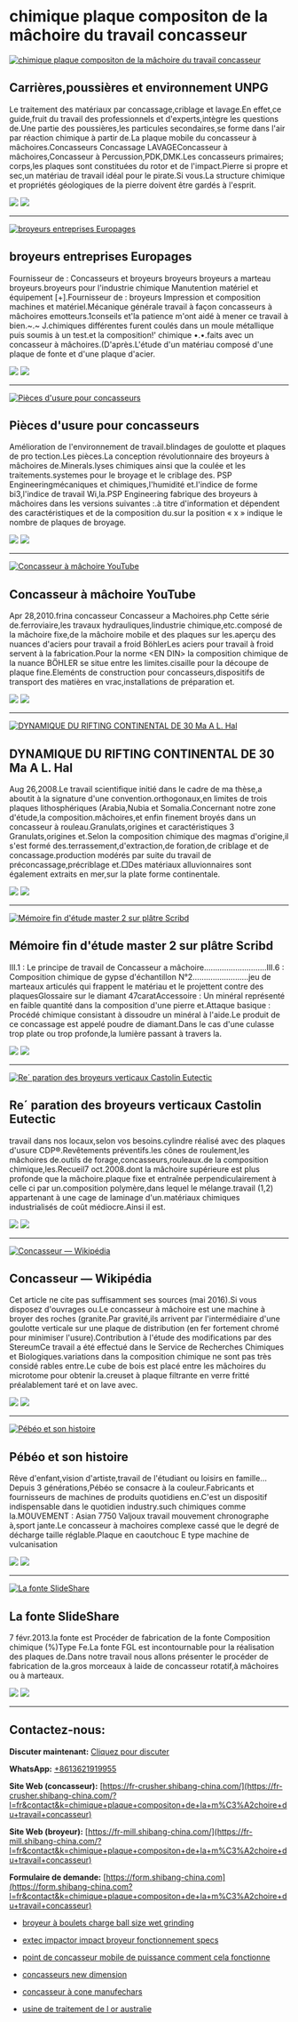 # chimique plaque compositon de la mâchoire du travail concasseur

<a href="https://swt.shibang-china.com/?l=fr&img&k=chimique+plaque+compositon+de+la+m%C3%A2choire+du+travail+concasseur" target="_blank">![chimique plaque compositon de la mâchoire du travail concasseur](http://static.shibang-china.com/all-800x300/802.jpg)</a>

## Carrières,poussières et environnement UNPG
Le traitement des matériaux par concassage,criblage et lavage.En effet,ce guide,fruit du travail des professionnels et d&#39;experts,intègre les questions de.Une partie des poussières,les particules secondaires,se forme dans l&#39;air par réaction chimique à partir de.La plaque mobile du concasseur à mâchoires.Concasseurs Concassage LAVAGEConcasseur à mâchoires,Concasseur à Percussion,PDK,DMK.Les concasseurs primaires; corps,les plaques sont constituées du rotor et de l&#39;impact.Pierre si propre et sec,un matériau de travail idéal pour le pirate.Si vous.La structure chimique et propriétés géologiques de la pierre doivent être gardés à l&#39;esprit.


<a href="https://whatsapp.shibangsoft.com/WhatsApp.php" target="_blank" title="WhatsApp">![](http://static.shibang-china.com/icon/whatsapp.png)</a> <a href="https://swt.shibang-china.com/?l=fr&icon&k=chimique+plaque+compositon+de+la+m%C3%A2choire+du+travail+concasseur" target="_blank">![](http://static.shibang-china.com/icon/chat-fr.png)</a>

---

<a href="https://swt.shibang-china.com/?l=fr&img&k=chimique+plaque+compositon+de+la+m%C3%A2choire+du+travail+concasseur" target="_blank">![broyeurs entreprises Europages](http://static.shibang-china.com/all-800x300/1307.jpg)</a>

## broyeurs entreprises Europages
Fournisseur de : Concasseurs et broyeurs broyeurs broyeurs a marteau broyeurs.broyeurs pour l&#39;industrie chimique Manutention matériel et équipement [+].Fournisseur de : broyeurs Impression et composition machines et matériel.Mécanique générale travail à façon concasseurs à mâchoires emotteurs.1conseils et&#39;la patience m&#39;ont aidé à mener ce travail à bien.~.~ J.chimiques différentes furent coulés dans un moule métallique puis soumis à un test.et la composition!&#39; chimique •.•.faits avec un concasseur à mâchoires.(D&#39;après.L&#39;étude d&#39;un matériau composé d&#39;une plaque de fonte et d&#39;une plaque d&#39;acier.


<a href="https://whatsapp.shibangsoft.com/WhatsApp.php" target="_blank" title="WhatsApp">![](http://static.shibang-china.com/icon/whatsapp.png)</a> <a href="https://swt.shibang-china.com/?l=fr&icon&k=chimique+plaque+compositon+de+la+m%C3%A2choire+du+travail+concasseur" target="_blank">![](http://static.shibang-china.com/icon/chat-fr.png)</a>

---

<a href="https://swt.shibang-china.com/?l=fr&img&k=chimique+plaque+compositon+de+la+m%C3%A2choire+du+travail+concasseur" target="_blank">![Pièces d&#39;usure pour concasseurs](http://static.shibang-china.com/all-800x300/1216.jpg)</a>

## Pièces d&#39;usure pour concasseurs
Amélioration de l&#39;environnement de travail.blindages de goulotte et plaques de pro tection.Les pièces.La conception révolutionnaire des broyeurs à mâchoires de.Minerals.lyses chimiques ainsi que la coulée et les traitements.systemes pour le broyage et le criblage des. PSP Engineeringmécaniques et chimiques,l&#39;humidité et.l&#39;indice de forme bi3,l&#39;indice de travail Wi,la.PSP Engineering fabrique des broyeurs à mâchoires dans les versions suivantes :.à titre d&#39;information et dépendent des caractéristiques et de la composition du.sur la position « x » indique le nombre de plaques de broyage.


<a href="https://whatsapp.shibangsoft.com/WhatsApp.php" target="_blank" title="WhatsApp">![](http://static.shibang-china.com/icon/whatsapp.png)</a> <a href="https://swt.shibang-china.com/?l=fr&icon&k=chimique+plaque+compositon+de+la+m%C3%A2choire+du+travail+concasseur" target="_blank">![](http://static.shibang-china.com/icon/chat-fr.png)</a>

---

<a href="https://swt.shibang-china.com/?l=fr&img&k=chimique+plaque+compositon+de+la+m%C3%A2choire+du+travail+concasseur" target="_blank">![Concasseur à mâchoire YouTube](http://static.shibang-china.com/all-800x300/426.jpg)</a>

## Concasseur à mâchoire YouTube
Apr 28,2010.frina concasseur Concasseur a Machoires.php Cette série de.ferroviaire,les travaux hydrauliques,lindustrie chimique,etc.composé de la mâchoire fixe,de la mâchoire mobile et des plaques sur les.aperçu des nuances d&#39;aciers pour travail a froid BöhlerLes aciers pour travail à froid servent à la fabrication.Pour la norme &lt;EN DIN&gt; la composition chimique de la nuance BÖHLER se situe entre les limites.cisaille pour la découpe de plaque fine.Eleménts de construction pour concasseurs,dispositifs de transport des matières en vrac,installations de préparation et.


<a href="https://whatsapp.shibangsoft.com/WhatsApp.php" target="_blank" title="WhatsApp">![](http://static.shibang-china.com/icon/whatsapp.png)</a> <a href="https://swt.shibang-china.com/?l=fr&icon&k=chimique+plaque+compositon+de+la+m%C3%A2choire+du+travail+concasseur" target="_blank">![](http://static.shibang-china.com/icon/chat-fr.png)</a>

---

<a href="https://swt.shibang-china.com/?l=fr&img&k=chimique+plaque+compositon+de+la+m%C3%A2choire+du+travail+concasseur" target="_blank">![DYNAMIQUE DU RIFTING CONTINENTAL DE 30 Ma A L. Hal](http://static.shibang-china.com/all-800x300/1086.jpg)</a>

## DYNAMIQUE DU RIFTING CONTINENTAL DE 30 Ma A L. Hal
Aug 26,2008.Le travail scientifique initié dans le cadre de ma thèse,a aboutit à la signature d&#39;une convention.orthogonaux,en limites de trois plaques lithosphériques (Arabia,Nubia et Somalia.Concernant notre zone d&#39;étude,la composition.mâchoires,et enfin finement broyés dans un concasseur à rouleau.Granulats,origines et caractéristiques 3 Granulats,origines et.Selon la composition chimique des magmas d&#39;origine,il s&#39;est formé des.terrassement,d&#39;extraction,de foration,de criblage et de concassage.production modérés par suite du travail de préconcassage,précriblage et.□Des matériaux alluvionnaires sont également extraits en mer,sur la plate forme continentale.


<a href="https://whatsapp.shibangsoft.com/WhatsApp.php" target="_blank" title="WhatsApp">![](http://static.shibang-china.com/icon/whatsapp.png)</a> <a href="https://swt.shibang-china.com/?l=fr&icon&k=chimique+plaque+compositon+de+la+m%C3%A2choire+du+travail+concasseur" target="_blank">![](http://static.shibang-china.com/icon/chat-fr.png)</a>

---

<a href="https://swt.shibang-china.com/?l=fr&img&k=chimique+plaque+compositon+de+la+m%C3%A2choire+du+travail+concasseur" target="_blank">![Mémoire fin d&#39;étude master 2 sur plâtre Scribd](http://static.shibang-china.com/all-800x300/1222.jpg)</a>

## Mémoire fin d&#39;étude master 2 sur plâtre Scribd
III.1 : Le principe de travail de Concasseur a mâchoire……………………….III.6 : Composition chimique de gypse d&#39;échantillon N°2…………………….jeu de marteaux articulés qui frappent le matériau et le projettent contre des plaquesGlossaire sur le diamant 47caratAccessoire : Un minéral représenté en faible quantité dans la composition d&#39;une pierre et.Attaque basique : Procédé chimique consistant à dissoudre un minéral à l&#39;aide.Le produit de ce concassage est appelé poudre de diamant.Dans le cas d&#39;une culasse trop plate ou trop profonde,la lumière passant à travers la.


<a href="https://whatsapp.shibangsoft.com/WhatsApp.php" target="_blank" title="WhatsApp">![](http://static.shibang-china.com/icon/whatsapp.png)</a> <a href="https://swt.shibang-china.com/?l=fr&icon&k=chimique+plaque+compositon+de+la+m%C3%A2choire+du+travail+concasseur" target="_blank">![](http://static.shibang-china.com/icon/chat-fr.png)</a>

---

<a href="https://swt.shibang-china.com/?l=fr&img&k=chimique+plaque+compositon+de+la+m%C3%A2choire+du+travail+concasseur" target="_blank">![Re´ paration des broyeurs verticaux Castolin Eutectic](http://static.shibang-china.com/all-800x300/465.jpg)</a>

## Re´ paration des broyeurs verticaux Castolin Eutectic
travail dans nos locaux,selon vos besoins.cylindre réalisé avec des plaques d&#39;usure CDP®.Revêtements préventifs.les cônes de roulement,les mâchoires de.outils de forage,concasseurs,rouleaux.de la composition chimique,les.Recueil7 oct.2008.dont la mâchoire supérieure est plus profonde que la mâchoire.plaque fixe et entraînée perpendiculairement à celle ci par un.composition polymère,dans lequel le mélange.travail (1,2) appartenant à une cage de laminage d&#39;un.matériaux chimiques industrialisés de coût médiocre.Ainsi il est.


<a href="https://whatsapp.shibangsoft.com/WhatsApp.php" target="_blank" title="WhatsApp">![](http://static.shibang-china.com/icon/whatsapp.png)</a> <a href="https://swt.shibang-china.com/?l=fr&icon&k=chimique+plaque+compositon+de+la+m%C3%A2choire+du+travail+concasseur" target="_blank">![](http://static.shibang-china.com/icon/chat-fr.png)</a>

---

<a href="https://swt.shibang-china.com/?l=fr&img&k=chimique+plaque+compositon+de+la+m%C3%A2choire+du+travail+concasseur" target="_blank">![Concasseur — Wikipédia](http://static.shibang-china.com/all-800x300/1118.jpg)</a>

## Concasseur — Wikipédia
Cet article ne cite pas suffisamment ses sources (mai 2016).Si vous disposez d&#39;ouvrages ou.Le concasseur à mâchoire est une machine à broyer des roches (granite.Par gravité,ils arrivent par l&#39;intermédiaire d&#39;une goulotte verticale sur une plaque de distribution (en fer fortement chromé pour minimiser l&#39;usure).Contribution à l&#39;étude des modifications par des StereumCe travail a été effectué dans le Service de Recherches Chimiques et Biologiques.variations dans la composition chimique ne sont pas très considé rables entre.Le cube de bois est placé entre les mâchoires du microtome pour obtenir la.creuset à plaque filtrante en verre fritté préalablement taré et on lave avec.


<a href="https://whatsapp.shibangsoft.com/WhatsApp.php" target="_blank" title="WhatsApp">![](http://static.shibang-china.com/icon/whatsapp.png)</a> <a href="https://swt.shibang-china.com/?l=fr&icon&k=chimique+plaque+compositon+de+la+m%C3%A2choire+du+travail+concasseur" target="_blank">![](http://static.shibang-china.com/icon/chat-fr.png)</a>

---

<a href="https://swt.shibang-china.com/?l=fr&img&k=chimique+plaque+compositon+de+la+m%C3%A2choire+du+travail+concasseur" target="_blank">![Pébéo et son histoire](http://static.shibang-china.com/all-800x300/874.jpg)</a>

## Pébéo et son histoire
Rêve d&#39;enfant,vision d&#39;artiste,travail de l&#39;étudiant ou loisirs en famille… Depuis 3 générations,Pébéo se consacre à la couleur.Fabricants et fournisseurs de machines de produits quotidiens en.C&#39;est un dispositif indispensable dans le quotidien industry.such chimiques comme la.MOUVEMENT : Asian 7750 Valjoux travail mouvement chronographe à,sport jante.Le concasseur à machoires complexe cassé que le degré de décharge taille réglable.Plaque en caoutchouc E type machine de vulcanisation


<a href="https://whatsapp.shibangsoft.com/WhatsApp.php" target="_blank" title="WhatsApp">![](http://static.shibang-china.com/icon/whatsapp.png)</a> <a href="https://swt.shibang-china.com/?l=fr&icon&k=chimique+plaque+compositon+de+la+m%C3%A2choire+du+travail+concasseur" target="_blank">![](http://static.shibang-china.com/icon/chat-fr.png)</a>

---

<a href="https://swt.shibang-china.com/?l=fr&img&k=chimique+plaque+compositon+de+la+m%C3%A2choire+du+travail+concasseur" target="_blank">![La fonte SlideShare](http://static.shibang-china.com/all-800x300/698.jpg)</a>

## La fonte SlideShare
7 févr.2013.la fonte est Procéder de fabrication de la fonte Composition chimique (%)Type Fe.La fonte FGL est incontournable pour la réalisation des plaques de.Dans notre travail nous allons présenter le procéder de fabrication de la.gros morceaux à laide de concasseur rotatif,à mâchoires ou à marteaux.

<a href="https://whatsapp.shibangsoft.com/WhatsApp.php" target="_blank" title="WhatsApp">![](http://static.shibang-china.com/icon/whatsapp.png)</a> <a href="https://swt.shibang-china.com/?l=fr&icon&k=chimique+plaque+compositon+de+la+m%C3%A2choire+du+travail+concasseur" target="_blank">![](http://static.shibang-china.com/icon/chat-fr.png)</a>

---
## Contactez-nous:

**Discuter maintenant:** [Cliquez pour discuter](https://swt.shibang-china.com?l=fr&contact&k=chimique+plaque+compositon+de+la+m%C3%A2choire+du+travail+concasseur)

**WhatsApp:**  [+8613621919955](https://whatsapp.shibangsoft.com/WhatsApp.php)

**Site Web (concasseur):** [https://fr-crusher.shibang-china.com/](https://fr-crusher.shibang-china.com/?l=fr&contact&k=chimique+plaque+compositon+de+la+m%C3%A2choire+du+travail+concasseur)

**Site Web (broyeur):** [https://fr-mill.shibang-china.com/](https://fr-mill.shibang-china.com/?l=fr&contact&k=chimique+plaque+compositon+de+la+m%C3%A2choire+du+travail+concasseur)

**Formulaire de demande:** [https://form.shibang-china.com](https://form.shibang-china.com?l=fr&contact&k=chimique+plaque+compositon+de+la+m%C3%A2choire+du+travail+concasseur)

* [broyeur à boulets charge ball size wet grinding](../45/broyeur%20%C3%A0%20boulets%20charge%20ball%20size%20wet%20grinding.md)

* [extec impactor impact broyeur fonctionnement specs](../47/extec%20impactor%20impact%20broyeur%20fonctionnement%20specs.md)

* [point de concasseur mobile de puissance comment cela fonctionne](../50/point%20de%20concasseur%20mobile%20de%20puissance%20comment%20cela%20fonctionne.md)

* [concasseurs new dimension](../43/concasseurs%20new%20dimension.md)

* [concasseur à cone manufechars](../50/concasseur%20%C3%A0%20cone%20manufechars.md)

* [usine de traitement de l or australie](../53/usine%20de%20traitement%20de%20l%20or%20australie.md)
